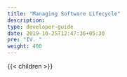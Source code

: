 ```yaml
---
title: "Managing Software Lifecycle"
description:
type: developer-guide
date: 2019-10-25T12:47:36+05:30
pre: "IV. "
weight: 400
---
```

{{< children >}}